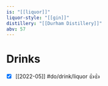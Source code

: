 ```yaml
---
is: "[[liquor]]"
liquor-style: "[[gin]]"
distillery: "[[Durham Distillery]]"
abv: 57
---
```


# Drinks
- [x] [[2022-05]] #do/drink/liquor 👍👍
